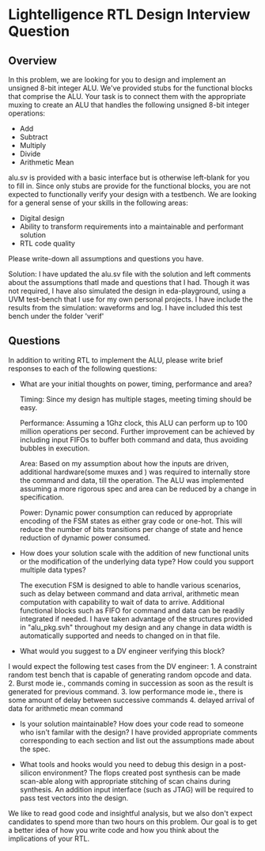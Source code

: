 # Lightelligence RTL Design Interview Question

## Overview
In this problem, we are looking for you to design and implement an unsigned 8-bit integer ALU.
We've provided stubs for the functional blocks that comprise the ALU. Your task is to connect them with the appropriate muxing to create an ALU that handles the following unsigned 8-bit integer operations:

 - Add
 - Subtract
 - Multiply
 - Divide
 - Arithmetic Mean

alu.sv is provided with a basic interface but is otherwise left-blank for you to fill in.
Since only stubs are provide for the functional blocks, you are not expected to functionally verify your design with a testbench.
We are looking for a general sense of your skills in the following areas:

 - Digital design
 - Ability to transform requirements into a maintainable and performant solution
 - RTL code quality

Please write-down all assumptions and questions you have.

Solution:
          I have updated the alu.sv file with the solution and left comments about the assumptions thatI made and questions that I had. 
          Though it was not required, I have also simulated the design in eda-playground, using a UVM test-bench that I use for my own personal projects. I have include the results from the simulation: waveforms and log. I have included this test bench under the folder 'verif'


## Questions
In addition to writing RTL to implement the ALU, please write brief responses to each of the following questions:

 - What are your initial thoughts on power, timing, performance and area?
 
 	Timing: Since my design has multiple stages, meeting timing should be easy.
	
	Performance: Assuming a 1Ghz clock, this ALU can perform up to 100 million operations per second. Further improvement can be achieved by including input FIFOs to buffer both command and data, thus avoiding bubbles in execution.
	
	Area: Based on my assumption about how the inputs are driven, additional hardware(some muxes and ) was required to internally store the command and data, till the operation. The ALU was implemented assuming a more rigorous spec and area can be reduced by a change in specification.
	
	Power: Dynamic power consumption can reduced by appropriate encoding of the FSM states as either gray code or one-hot. This will reduce the number of bits transitions per change of state and hence reduction of dynamic power consumed.
	
 - How does your solution scale with the addition of new functional units or the modification of the underlying data type? How could you support multiple data types?
 
 	The execution FSM is designed to able to handle various scenarios, such as delay between command and data arrival, arithmetic mean computation with capability to wait of data to arrive. Additional functional blocks such as FIFO for command and data can be readily integrated if needed.
 	I have taken advantage of the structures provided in "alu_pkg.svh" throughout my design and any change in data width is automatically supported and needs to changed on in that file.
	
 - What would you suggest to a DV engineer verifying this block?
 
 I would expect the following test cases from the DV engineer:
	1. A constraint random test bench that is capable of generating random opcode and data.
	2. Burst mode ie., commands coming in succession as soon as the result is generated for previous command.
	3. low performance mode ie., there is some amount of delay between successive commands 
	4. delayed arrival of data for arithmetic mean command
	
 - Is your solution maintainable? How does your code read to someone who isn't familar with the design?
 	I have provided appropriate comments corresponding to each section and list out the assumptions made about the spec.
	
 - What tools and hooks would you need to debug this design in a post-silicon environment?
	The flops created post synthesis can be made scan-able along with appropriate stitching of scan chains during synthesis. An addition input interface (such as JTAG) will be required to pass test vectors into the design.
	
We like to read good code and insightful analysis, but we also don't expect candidates to spend more than two hours on this problem.
Our goal is to get a better idea of how you write code and how you think about the implications of your RTL.